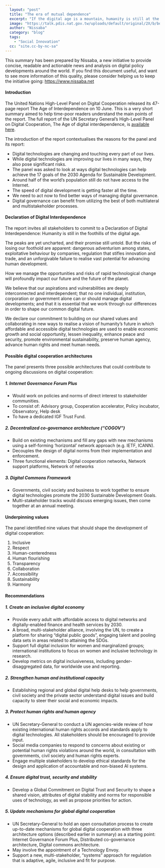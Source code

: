 ```yaml
---
  layout: "post"
  title: "The era of mutual dependence"
  excerpt: "If the digital age is a mountain, humanity is still at the foot of the mountain. The peak is still untouched, and the outlook after the summit is still unknown."
  image: "https://talk.pdis.nat.gov.tw/uploads/default/original/2X/b/bdb25714dbd3e9287ba64f5bea7ae75b3385edbf.jpeg"
  author: "Nissaba"
  category: "blog"
  tags: 
    - "Social Innovation"
  cc: "site.cc-by-nc-sa"
---
```



This summary has been prepared by Nissaba, a new initiative to provide concise, readable and actionable news and analysis on digital policy developments around the world. If you find this document useful, and want to see more information of this quality, please consider helping us to keep the initiative going: https://www.nissaba.net

#### Introduction

The United Nations High-Level Panel on Digital Cooperation released its 47-page report The Age of Interdependence on 10 June. This is a very short summary aimed to help time-poor readers understand the main points of the report. The full report of the UN Secretary General’s High-Level Panel on Digital Cooperation, The Age of digital interdependence, is [available here](https://digitalcooperation.org/wp-content/uploads/2019/06/digitalcooperation-report-for-web.pdf). 

The introduction of the report contextualises the reasons for the panel and its report:
* Digital technologies are changing and touching every part of our lives. 
* While digital technologies are improving our lives in many ways, they also pose significant risks. 
* The panel was asked to look at ways digital technologies can help achieve the 17 goals of the 2030 Agenda for Sustainable Development. 
* Around half of the world’s population still do not have access to the Internet. 
* The speed of digital development is getting faster all the time. 
* We need to act now to find better ways of managing digital governance.
* Digital governance can benefit from utilizing the best of both multilateral and multistakeholder processes. 

#### Declaration of Digital Interdependence 

The report invites all stakeholders to commit to a Declaration of Digital Interdependence: Humanity is still in the foothills of the digital age. 

The peaks are yet uncharted, and their promise still untold. But the risks of losing our foothold are apparent: dangerous adventurism among states, exploitative behaviour by companies, regulation that stifles innovation and trade, and an unforgivable failure to realise vast potential for advancing human development.

How we manage the opportunities and risks of rapid technological change will profoundly impact our future and the future of the planet.

We believe that our aspirations and vulnerabilities are deeply interconnected and interdependent; that no one individual, institution, corporation or government alone can or should manage digital developments; and that it is essential that we work through our differences in order to shape our common digital future. 

We declare our commitment to building on our shared values and collaborating in new ways to realise a vision of humanity’s future in which affordable and accessible digital technologies are used to enable economic growth and social opportunity, lessen inequality, enhance peace and security, promote environmental sustainability, preserve human agency, advance human rights and meet human needs. 

#### Possible digital cooperation architectures 

The panel presents three possible architectures that could contribute to ongoing discussions on digital cooperation: 

##### 1. Internet Governance Forum Plus
* Would work on policies and norms of direct interest to stakeholder communities. 
* To consist of: Advisory group, Cooperation accelerator, Policy incubator, Observatory, Help desk
* To have a dedicated IGF Trust Fund.

##### 2. Decentralized co-governance architecture (“COGOV”)
* Build on existing mechanisms and fill any gaps with new mechanisms using a self-forming ‘horizontal’ network approach (e.g. IETF, ICANN). 
* Decouples the design of digital norms from their implementation and enforcement. 
* Three functional elements: Digital cooperation networks, Network support platforms, Network of networks 

##### 3. Digital Commons Framework 
* Governments, civil society and business to work together to ensure digital technologies promote the 2030 Sustainable Development Goals.
* Multi-stakeholder tracks would discuss emerging issues, then come together at an annual meeting.

#### Underpinning values

The panel identified nine values that should shape the development of digital cooperation: 

1. Inclusive
2. Respect
3. Human-centeredness
4. Human flourishing
5. Transparency
6. Collaboration
7. Accessibility
8. Sustainability
9. Harmony

#### Recommendations

##### 1. Create an inclusive digital economy 
* Provide every adult with affordable access to digital networks and digitally-enabled finance and health services by 2030. 
* A broad, multi-stakeholder alliance, involving the UN, to create a platform for sharing “digital public goods”, engaging talent and pooling data sets in areas related to attaining the SDGs. 
* Support full digital inclusion for women and marginalized groups; international institutions to focus on women and inclusive technology in research. 
* Develop metrics on digital inclusiveness, including gender-disaggregated data, for worldwide use and reporting. 

##### 2. Strengthen human and institutional capacity 
* Establishing regional and global digital help desks to help governments, civil society and the private sector understand digital issues and build capacity to steer their social and economic impacts. 

##### 3. Protect human rights and human agency
* UN Secretary-General to conduct a UN agencies-wide review of how existing international human rights accords and standards apply to digital technologies. All stakeholders should be encouraged to provide input.  
* Social media companies to respond to concerns about existing or potential human rights violations around the world, in consultation with governments, civil society and human rights experts. 
* Engage multiple stakeholders to develop ethical standards for the design and application of accountable and non-biased AI systems. 

##### 4. Ensure digital trust, security and stability
* Develop a Global Commitment on Digital Trust and Security to shape a shared vision, attributes of digital stability and norms for responsible uses of technology, as well as propose priorities for action. 

##### 5. Update mechanisms for global digital cooperation 
* UN Secretary-General to hold an open consultation process to create up-to-date mechanisms for global digital cooperation with three architecture options (described earlier in summary) as a starting point: Internet Governance Forum Plus, Distributed co-governance architecture, Digital commons architecture.
* May involve the appointment of a Technology Envoy.
* Support a new, multi-stakeholder, “systems” approach for regulation that is adaptive, agile, inclusive and fit for purpose.

